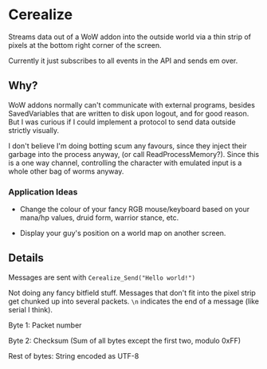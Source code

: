 # Cerealize

Streams data out of a WoW addon into the outside world via a thin strip of pixels at the bottom right corner of the screen.

Currently it just subscribes to all events in the API and sends em over.

## Why?

WoW addons normally can't communicate with external programs, besides SavedVariables that are written to disk upon logout, and for good reason. But I was curious if I could implement a protocol to send data outside strictly visually.

I don't believe I'm doing botting scum any favours, since they inject their garbage into the process anyway, (or call ReadProcessMemory?). Since this is a one way channel, controlling the character with emulated input is a whole other bag of worms anyway.

### Application Ideas

-  Change the colour of your fancy RGB mouse/keyboard based on your mana/hp values, druid form, warrior stance, etc.

-  Display your guy's position on a world map on another screen.

## Details

Messages are sent with `Cerealize_Send("Hello world!")`

Not doing any fancy bitfield stuff. Messages that don't fit into the pixel strip get chunked up into several packets. `\n` indicates the end of a message (like serial I think).

Byte 1: Packet number

Byte 2: Checksum (Sum of all bytes except the first two, modulo 0xFF)

Rest of bytes: String encoded as UTF-8